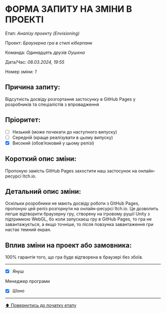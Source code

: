 # ФОРМА ЗАПИТУ НА ЗМІНИ В ПРОЕКТІ

Етап: *Аналізу проекту (Envisioning)*

Проект: *Браузерна гра в стилі кіберпанк*

Команда: *Одинадцять друзів Оушена*

Дата/Час: *08.03.2024, 19:55*

Номер зміни: *1*       	

## Причина запиту:

Відсутність досвіду розгортання застосунку в GitHub Pages у розробників та спеціалістів з впровадження

## Пріоритет:

- [ ] Низький (може почекати до наступного випуску)
- [ ] Середній (краще реалізувати в цьому випуску)
- [x] Високий (обов’язковий у цьому релізі)

## Короткий опис зміни:

Пропоную замість GitHub Pages захостити наш застосунок на онлайн-ресурсі Itch.io.  

## Детальний опис зміни:

Оскільки розробники не мають досвіду роботи з GitHub Pages, пропоную цей реліз розгорнути на онлайн-ресурсі Itch.io. Це дозволить легше відтворити браузерну гру, створену на ігровому рушії Unity з підтримкою WebGL, бо коли запускаєш гру в GitHub Pages, то гра не завантажується, а якщо точніше, то після повзунка завантаження гри настає темний екран.

## Вплив зміни на проект або замовника:

100% гарантія того, що гра буде відтворена в браузері без збоїв.

---

- [x] *Януш*

Менеджер програми
- [x] *Шоно*

---
[:arrow_up: Повернутись до початку етапу](/docs/1.Envisioning/README.md)

